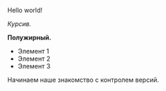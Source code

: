 Hello world!

*Курсив.*

**Полужирный.** 

* Элемент 1
* Элемент 2
* Элемент 3

Начинаем наше знакомство с контролем версий.
